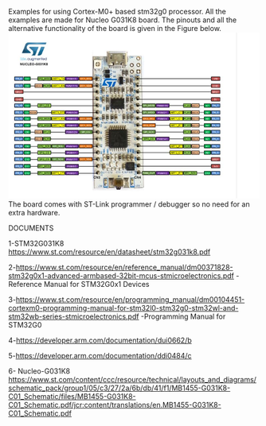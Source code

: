 Examples for using Cortex-M0+ based stm32g0 processor. All the examples are made for Nucleo G031K8 board. The pinouts and all the alternative functionality of the board is given in the Figure below. 
![](Board.JPG)
The board comes with ST-Link programmer / debugger so no need for an extra hardware.

DOCUMENTS

1-STM32G031K8 https://www.st.com/resource/en/datasheet/stm32g031k8.pdf

2-https://www.st.com/resource/en/reference_manual/dm00371828-stm32g0x1-advanced-armbased-32bit-mcus-stmicroelectronics.pdf -Reference Manual for STM32G0x1 Devices

3-https://www.st.com/resource/en/programming_manual/dm00104451-cortexm0-programming-manual-for-stm32l0-stm32g0-stm32wl-and-stm32wb-series-stmicroelectronics.pdf -Programming Manual for STM32G0

4-https://developer.arm.com/documentation/dui0662/b

5-https://developer.arm.com/documentation/ddi0484/c

6- Nucleo-G031K8 https://www.st.com/content/ccc/resource/technical/layouts_and_diagrams/schematic_pack/group1/05/c3/27/2a/6b/db/41/f1/MB1455-G031K8-C01_Schematic/files/MB1455-G031K8-C01_Schematic.pdf/jcr:content/translations/en.MB1455-G031K8-C01_Schematic.pdf
